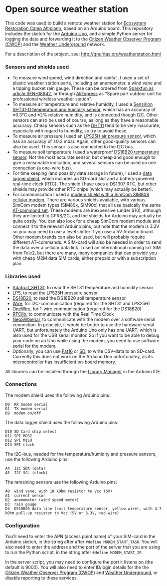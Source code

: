 # Open source weather station

This code was used to build a remote weather station for [Ecosystem Restoration Camp Altiplano](https://www.ecosystemrestorationcamps.org/camp-altiplano/), based on an Arduino board. This repository includes the sketch for the [Arduino Uno](https://store.arduino.cc/arduino-uno-rev3), and a simple Python server for logging the data and forwarding it to the [Citizen Weather Observer Program (CWOP)](http://www.wxqa.com/) and the [Weather Underground](https://www.wunderground.com/weatherstation/overview.asp) network.


For a description of the project, see: http://gnuritas.org/weatherstation.html


### Sensors and shields used

   - To measure wind speed, wind direction and rainfall, I used a set of plastic weather station parts, including an anemometer, a wind vane and a tipping bucket rain gauge. These can be ordered from [Sparkfun as article SEN-08942](https://www.sparkfun.com/products/8942), or through [AliExpress](https://www.aliexpress.com/item/1-set-of-Spare-part-outdoor-unit-for-Professional-Wireless-Weather-Station/1214985366.html) as "Spare part outdoor unit for professional wireless weather station".
   - To measure air temperature and relative humidity, I used a [Sensirion SHT31-D temperature and humidity sensor](https://www.adafruit.com/product/2857), which has an accuracy of ±0.3°C and ±2% relative humidity, and is connected though I2C. Other sensors can also be used of course, as long as they have a reasonable accuracy. Cheap sensors such as the [DHT11](https://www.adafruit.com/product/386) tend to be very inaccurate, especially with regard to humidity, so try to avoid these.
   - To measure air pressure I used an [LPS25H air pressure sensor](https://www.pololu.com/product/2724), which has an accuracy of ±0.2 mbar. Again, other good-quality sensors can also be used. This sensor is also connected to the I2C bus.
   - To measure soil temperature I used a waterproof [DS18B20 temperature sensor](https://www.itead.cc/waterproof-ds18b20-temperature-sensor.html). Not the most accurate sensor, but cheap and good enough to give a reasonable indication, and several sensors can be used on one connection (a one-wire bus).
   - For time keeping (and possibly data storage in future), I used a [data logger shield](https://learn.adafruit.com/adafruit-data-logger-shield), which includes an SD-card slot and a battery-powered real-time clock (RTC). The shield I have uses a DS1307 RTC, but other shields may provide other RTC chips (which may actually be better).
   - For communication I used a [modem shield with a SimCom SIM808 cellular modem](https://www.elecrow.com/wiki/index.php?title=SIM808_GPRS/GSM%2BGPS_Shield_v1.1). There are various shields available, with various SimCom modem types (SIM80x, SIM90x) that all use basically the same [AT-command set](https://www.elecrow.com/wiki/images/2/20/SIM800_Series_AT_Command_Manual_V1.09.pdf). These modems are inexpensive (under $10), although they are limited to GPRS/2G, and the shields for Arduino may actually be quite costly. You can also look for a cheap SimCom modem module and connect it to the relevant Arduino pins, but note that the modem is 3.3V so you may need to use a level shifter if you use a 5V Arduino board. Other modem brands can also be used, but will probably require different AT-commands. A SIM-card will also be needed in order to send the data over a cellular data link. I used an international roaming IoT SIM from Tele2, but there are many, many companies that can provide you with cheap M2M data SIM cards, either prepaid or with a subscription plan. 


### Libraries used

   - [Adafruit_SHT31](https://github.com/adafruit/Adafruit_SHT31), to read the SHT31 temperature and humidity sensor
   - [LPS](https://github.com/pololu/lps-arduino), to read the LPS25H pressure sensor
   - [DS18B20](https://github.com/matmunk/DS18B20), to read the DS18B20 soil temperature sensor
   - [Wire](https://www.arduino.cc/en/reference/wire), for I2C-communication (required for the SHT31 and LPS25H)
   - [OneWire](https://www.arduinolibraries.info/libraries/one-wire), for 1-wire communication (required for the DS18B20)
   - [RTClib](https://github.com/adafruit/RTClib), to communicate with the Real Time Clock
   - [NeoSWSerial](https://github.com/SlashDevin/NeoSWSerial), to communicate with the modem over a software serial connection. In principle, it would be better to use the hardware serial UART, but unfortunately the Arduino Uno only has one UART, which is also used for the USB serial monitor. So if you want to be able to debug your code on an Uno while using the modem, you need to use software serial for the modem.
   - Optionally, you can use [Fat16](https://github.com/greiman/Fat16) or [SD](https://www.arduino.cc/en/Reference/SD), to write CSV-data to an SD-card. Currently this does not work on the Arduino Uno unfortunatey, as its microcontroller has insufficient on-board memory.

All libraries can be installed through the [Library Manager](https://www.arduino.cc/en/Guide/Libraries) in the Arduino IDE.

### Connections

The modem shield uses the following Arduino pins:
```
D0  RX modem serial
D1  TX modem serial
D9  modem on/off
```
The data logger shield uses the following Arduino pins:
```
D10 SD Card chip select
D11 SPI MOSI
D12 SPI MISO
D13 SPI clock
```

The I2C-bus, needed for the temperature/humidity and pressure sensors, use the following Arduino pins:
```
A4  I2C SDA (data)
A5  I2C SCL (clock)
```

The remaining sensors use the following Arduino pins:
```
A0  wind vane, with 10 kOhm resistor to Vcc (5V)
A1  current sensor
D2  anemometer (wind speed meter)
D3  rain gauge
D4  DS18B20 data line (soil temperature sensor, yellow wire), with 4.7 kOhm pull-up resistor to Vcc (5V or 3.3V, red wire)
```

### Configuration

You'll need to enter the APN (access point name) of your SIM-card in the Arduino sketch, in the string after after `#define MODEM_START_TASK`. You will also need to enter the address and the port of the server that you are using to run the Python script, in the string after `#define MODEM_START_IP`.

In the server script, you may need to configure the port it listens on (the default is 9000). You will also need to enter ID/login details for the the [Citizen Weather Observer Program (CWOP)](http://www.wxqa.com/) and [Weather Underground](https://www.wunderground.com/weatherstation/overview.asp), or disable reporting to these services.
